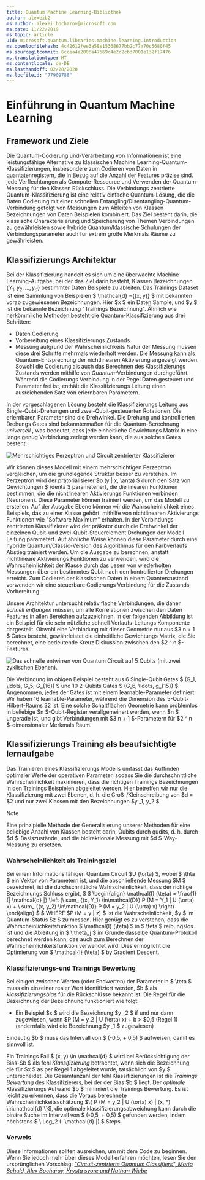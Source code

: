 ```yaml
---
title: Quantum Machine Learning-Bibliothek
author: alexeib2
ms.author: alexei.bocharov@microsoft.com
ms.date: 11/22/2019
ms.topic: article
uid: microsoft.quantum.libraries.machine-learning.introduction
ms.openlocfilehash: 4c42612fee3a58e15368677bb2c77a70c5680f45
ms.sourcegitcommit: 6ccea4a2006a47569c4e2c2cb37001e132f17476
ms.translationtype: MT
ms.contentlocale: de-DE
ms.lasthandoff: 02/28/2020
ms.locfileid: "77909788"
---
```

# <a name="introduction-to-quantum-machine-learning"></a>Einführung in Quantum Machine Learning

## <a name="framework-and-goals"></a>Framework und Ziele

Die Quantum-Codierung und-Verarbeitung von Informationen ist eine leistungsfähige Alternative zu klassischen Machine Learning-Quantum-Klassifizierungen, insbesondere zum Codieren von Daten in quantatenregistern, die in Bezug auf die Anzahl der Features präzise sind. jede Verflechtungen als Compute-Ressource und Verwenden der Quantum-Messung für den Klassen Rückschluss.
Die Verbindungs zentrierte Quantum-Klassifizierung ist eine relativ einfache Quantum-Lösung, die die Daten Codierung mit einer schnellen Entangling/Disentangling-Quantum-Verbindung gefolgt von Messungen zum Ableiten von Klassen Bezeichnungen von Daten Beispielen kombiniert.
Das Ziel besteht darin, die klassische Charakterisierung und Speicherung von Themen Verbindungen zu gewährleisten sowie hybride Quantum/klassische Schulungen der Verbindungsparameter auch für extrem große Merkmals Räume zu gewährleisten.

## <a name="classifier-architecture"></a>Klassifizierungs Architektur

Bei der Klassifizierung handelt es sich um eine überwachte Machine Learning-Aufgabe, bei der das Ziel darin besteht, Klassen Bezeichnungen $\{Y_1, y_2, \ldots, y_d\}$ bestimmter Daten Beispiele zu ableiten. Das Trainings Dataset ist eine Sammlung von Beispielen $ \mathcal{d} =\{(x, y)} $ mit bekannten vorab zugewiesenen Bezeichnungen. Hier $x $ ein Daten Sample, und $y $ ist die bekannte Bezeichnung "Trainings Bezeichnung".
Ähnlich wie herkömmliche Methoden besteht die Quantum-Klassifizierung aus drei Schritten:
- Daten Codierung
- Vorbereitung eines Klassifizierungs Zustands
- Messung aufgrund der Wahrscheinlichkeits Natur der Messung müssen diese drei Schritte mehrmals wiederholt werden. Die Messung kann als Quantum-Entsprechung der nichtlinearen Aktivierung angezeigt werden.
Sowohl die Codierung als auch das Berechnen des Klassifizierungs Zustands werden mithilfe von *Quantum*-Verbindungen durchgeführt. Während die Codierungs Verbindung in der Regel Daten gesteuert und Parameter frei ist, enthält die Klassifizierungs Leitung einen ausreichenden Satz von erlernbaren Parametern. 

In der vorgeschlagenen Lösung besteht die Klassifizierungs Leitung aus Single-Qubit-Drehungen und zwei-Qubit-gesteuerten Rotationen. Die erlernbaren Parameter sind die Drehwinkel. Die Drehung und kontrollierten Drehungs Gates sind bekanntermaßen für die Quantum-Berechnung *universell* , was bedeutet, dass jede einheitliche Gewichtungs Matrix in eine lange genug Verbindung zerlegt werden kann, die aus solchen Gates besteht.

![Mehrschichtiges Perzeptron und Circuit zentrierter Klassifizierer](~/media/DLvsQCC.png)

Wir können dieses Modell mit einem mehrschichtigen Perzeptron vergleichen, um die grundlegende Struktur besser zu verstehen. Im Perzeptron wird der prätorialisierer $p (y | x, \anta) $ durch den Satz von Gewichtungen $ \denta $ parameteriert, die die linearen Funktionen bestimmen, die die nichtlinearen Aktivierungs Funktionen verbinden (Neuronen). Diese Parameter können trainiert werden, um das Modell zu erstellen. Auf der Ausgabe Ebene können wir die Wahrscheinlichkeit eines Beispiels, das zu einer Klasse gehört, mithilfe von nichtlinearen Aktivierungs Funktionen wie "Software Maximum" erhalten. In der Verbindungs zentrierten Klassifizierer wird der präkator durch die Drehwinkel der einzelnen Qubit-und zwei-Qubit-Steuerelement Drehungen der Modell Leitung parametert. Auf ähnliche Weise können diese Parameter durch eine hybride Quantum/Classic-Version des Algorithmus für den Farbverlaufs Abstieg trainiert werden. Um die Ausgabe zu berechnen, anstatt nichtlineare Aktivierungs Funktionen zu verwenden, wird die Wahrscheinlichkeit der Klasse durch das Lesen von wiederholten Messungen über ein bestimmtes Qubit nach den kontrollierten Drehungen erreicht. Zum Codieren der klassischen Daten in einem Quantenzustand verwenden wir eine steuerbare Codierungs Verbindung für die Zustands Vorbereitung.

Unsere Architektur untersucht relativ flache Verbindungen, die daher *schnell entfangen* müssen, um alle Korrelationen zwischen den Daten Features in allen Bereichen aufzuzeichnen. In der folgenden Abbildung ist ein Beispiel für die sehr nützliche schnell Verlaufs-Leitungs Komponente dargestellt. Obwohl eine Verbindung mit dieser Geometrie nur aus $3 n + 1 $ Gates besteht, gewährleistet die einheitliche Gewichtungs Matrix, die Sie berechnet, eine bedeutende Kreuz Diskussion zwischen den $2 ^ n $-Features.

![Das schnelle entwirren von Quantum Circuit auf 5 Qubits (mit zwei zyklischen Ebenen).](~/media/5-qubit-qccc.png)

Die Verbindung im obigen Beispiel besteht aus 6 Single-Qubit Gates $ (G_1, \ldots, G_5; G_{16}) $ und 10 2-Qubits Gates $ (G_6, \ldots, g_{15}) $. Angenommen, jedes der Gates ist mit einem learnable-Parameter definiert. Wir haben 16 learnable-Parameter, während die Dimension des 5-Qubit-Hilbert-Raums 32 ist. Eine solche Schaltflächen Geometrie kann problemlos in beliebige $n $-Qubit-Register verallgemeinert werden, wenn $n $ ungerade ist, und gibt Verbindungen mit $3 n + 1 $-Parametern für $2 ^ n $-dimensionaler Merkmals Raum.

## <a name="classifier-training-as-a-supervised-learning-task"></a>Klassifizierungs Training als beaufsichtigte lernaufgabe

Das Trainieren eines Klassifizierungs Modells umfasst das Auffinden optimaler Werte der operativen Parameter, sodass Sie die durchschnittliche Wahrscheinlichkeit maximieren, dass die richtigen Trainings Bezeichnungen in den Trainings Beispielen abgeleitet werden.
Hier betreffen wir nur die Klassifizierung mit zwei Ebenen, d. h. die Groß-/Kleinschreibung von $d = $2 und nur zwei Klassen mit den Bezeichnungen $y _1, y_2 $.

> [!NOTE]
> Eine prinzipielle Methode der Generalisierung unserer Methoden für eine beliebige Anzahl von Klassen besteht darin, Qubits durch qudits, d. h. durch $d $-Basiszustände, und die bidirektionale Messung mit $d $-Way-Messung zu ersetzen.

### <a name="likelihood-as-the-training-goal"></a>Wahrscheinlichkeit als Trainingsziel

Bei einem Informations fähigen Quantum Circuit $U (\orta) $, wobei $ \thta $ ein Vektor von Parametern ist, und die abschließende Messung $M $ bezeichnet, ist die durchschnittliche Wahrscheinlichkeit, dass der richtige Bezeichnungs Schluss ergibt, $ $ \begin{align} \mathcal{l} (\teta) = \frac{1}{| \mathcal{d} |} \left (\ sum_ {(x, Y_1) \in\mathcal{D}} P (M = Y_1 | U (\orta) x) + \ sum_ {(x, y_2) \in\mathcal{D}} P (M = y_2 | U (\urta) x) \right) \end{align} $ $ WHERE $P (M = y | z) $ ist die Wahrscheinlichkeit, $y $ im Quantum-Status $z $ zu messen.
Hier genügt es zu verstehen, dass die Wahrscheinlichkeitsfunktion $ \mathcal{l} (\teta) $ in $ \teta $ reibungslos ist und die Ableitung in $ \ theta_j $ im Grunde dasselbe Quantum-Protokoll berechnet werden kann, das auch zum Berechnen der Wahrscheinlichkeitsfunktion verwendet wird. Dies ermöglicht die Optimierung von $ \mathcal{l} (\teta) $ by Gradient Descent.

### <a name="classifier-bias-and-training-score"></a>Klassifizierungs-und Trainings Bewertung

Bei einigen zwischen Werten (oder Endwerten) der Parameter in $ \teta $ muss ein einzelner realer Wert identifiziert werden, $b $ als *klassifizierungsbias* für die Rückschlüsse bekannt ist. Die Regel für die Bezeichnung der Bezeichnung funktioniert wie folgt: 
- Ein Beispiel $x $ wird die Bezeichnung $y _2 $ if und nur dann zugewiesen, wenn $P (M = y_2 | U (\erta) x) + b > $0,5 (Regel 1) (andernfalls wird die Bezeichnung $y _1 $ zugewiesen)

Eindeutig $b $ muss das Intervall von $ (-0,5, + 0,5) $ aufweisen, damit es sinnvoll ist.

Ein Trainings Fall $ (x, y) \in \mathcal{d} $ wird bei Berücksichtigung der Bias-$b $ als fehl *Klassifizierung* betrachtet, wenn sich die Bezeichnung, die für $x $ as per Regel 1 abgeleitet wurde, tatsächlich von $y $ unterscheidet. Die Gesamtanzahl der fehl Klassifizierungen ist die *Trainings Bewertung* des Klassifizierers, bei der der Bias $b $ liegt. Der *optimale* Klassifizierungs Aufwand $b $ minimiert die Trainings Bewertung. Es ist leicht zu erkennen, dass die Voraus berechnete Wahrscheinlichkeitsschätzung $\{ P (M = y_2 | U (\orta) x) | (x, *) \in\mathcal{d} \}$, die optimale klassifizierungsabweichung kann durch die binäre Suche im Intervall von $ (-0,5, + 0,5) $ gefunden werden, indem höchstens $ \ Log_2 (| \mathcal{d} |) $ Steps.

### <a name="reference"></a>Verweis

Diese Informationen sollten ausreichen, um mit dem Code zu beginnen. Wenn Sie jedoch mehr über dieses Modell erfahren möchten, lesen Sie den ursprünglichen Vorschlag: [ *"Circuit-zentrierte Quantum Classifiers", Maria Schuld, Alex Bocharov, Krysta svore und Nathan Wiebe*](https://arxiv.org/abs/1804.00633)
